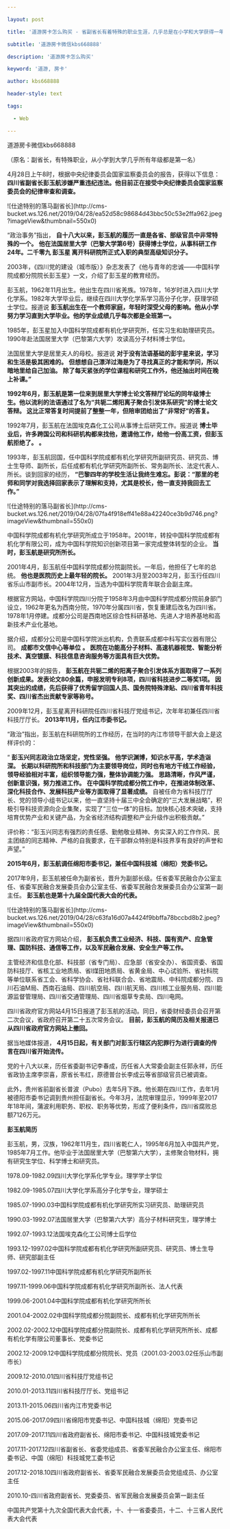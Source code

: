 ---
layout: post
title: '道游房卡怎么购买 - 省副省长有着特殊的职业生涯，几乎总是在小学和大学获得一年级。'
subtitle: '道游房卡微信kbs668888'
description: '道游房卡怎么购买'
keyword: '道游, 房卡'
author: kbs668888
header-style: text
tags:
  - Web
---
道游房卡微信kbs668888

（原名：副省长，有特殊职业，从小学到大学几乎所有年级都是第一名）

4月28日上午8时，根据中央纪律委员会国家监察委员会的报告，获得以下信息：
**四川省副省长彭玉航涉嫌严重违纪违法。他目前正在接受中央纪律委员会国家监察委员会的纪律审查和调查。**

![仕途特别的落马副省长](http://cms-
bucket.ws.126.net/2019/04/28/ea52d58c98684d43bbc50c53e2ffa962.jpeg?imageView&thumbnail=550x0)  

“政治事务”指出， **自十八大以来，彭玉航的履历一直是各省、部级官员中非常特殊的一个。**
**他在法国居里大学（巴黎大学第6号）获得博士学位，从事科研工作24年。二千零九 **彭玉星** 离开科研院所正式入职的典型高级知识分子。**

2003年，《四川党的建设（城市版）》杂志发表了《他与青年的忠诚——中国科学院成都分院院长彭玉星》一文，介绍了彭玉星的教育经历。

彭玉航，1962年11月出生。他出生在四川省羌族。1978年，16岁时进入四川大学化学系。1982年大学毕业后，继续在四川大学化学系学习高分子化学，获理学硕士学位。报道说
**彭玉航出生在一个教师家庭，年轻时深受父母的影响。他从小学努力学习直到大学毕业。他的学业成绩几乎每次都是全班第一。**

1985年，彭玉星加入中国科学院成都有机化学研究所，任实习生和助理研究员。1990年赴法国居里大学（巴黎第六大学）攻读高分子材料博士学位。

法国居里大学是居里夫人的母校。报道说 **对于没有法语基础的彭宇星来说，学习和生活是极其困难的。**
**但想想自己漂洋过海是为了寻找真正的才能和学问，所以暗地里给自己加油。** **除了每天紧张的学位课程和研究工作外，他还抽出时间在晚上补课。”**

 **1992年6月，彭玉航是第一位来到居里大学博士论文答辩厅论坛的同年级博士生。他以流利的法语通过了名为“共轭二烯阳离子聚合引发体系研究”的博士论文答辩。
**这比正常答复时间提前了整整一年，但陪审团给出了“非常好”的答复。****

1992年7月，彭玉航在法国埃克森化工公司从事博士后研究工作。报道说
**博士毕业后，许多跨国公司和科研机构都来找他，邀请他工作，给他一份高工资，但彭玉航拒绝了。** **。**

1993年，彭玉航回国，任中国科学院成都有机化学研究所副研究员、研究员、博士生导师、副所长，后任成都有机化学研究所副所长、常务副所长、法定代表人、所长。谈到回家的经历，
**“巴黎四年的学校生活让我终生难忘。彭说：“那里的老师和同学对我选择回家表示了理解和支持，尤其是校长，他一直支持我回去工作。”**

![仕途特别的落马副省长](http://cms-
bucket.ws.126.net/2019/04/28/07fa4f918eff41e88a42240ce3b9d746.png?imageView&thumbnail=550x0)  

中国科学院成都有机化学研究所成立于1958年。2001年，转投中国科学院成都有机化学有限公司，成为中国科学院知识创新项目第一家完成整体转型的企业。
**当时，彭玉航是研究所所长。**

2001年4月，彭玉航任中国科学院成都分院副院长。一年后，他担任了七年的总统。 **他也是医院历史上最年轻的院长。**
2001年3月至2003年2月，彭玉行任四川省乐山市副市长。2004年12月，当选为中国科学院青年联合会副主席。

根据官方网站，中国科学院四川分院于1958年3月由中国科学院成都分院前身部门设立，1962年更名为西南分院，1970年分属四川省，恢复重建后改名为四川省。1978年1月停建。成都分公司是西南地区综合性科研基地、先进人才培养基地和高新技术产业化基地。

据介绍，成都分公司是中国科学院派出机构，负责联系成都中科写实仪器有限公司。 **成都市文信中心等单位** **。**
**医院在功能高分子材料、高速机器视觉、智能分析技术、真空镀膜、科技信息咨询服务等方面具有巨大优势。**

根据2003年的报告， **彭玉航在共轭二烯的阳离子聚合引发体系方面取得了一系列创新成果。发表论文80余篇，申报发明专利8项，四川省科技进步二等奖1项。**
**因其突出的成绩，先后获得了优秀留学回国人员、国务院特殊津贴、四川省青年科技奖、四川省杰出贡献专家等称号。**

2009年12月，彭玉星离开科研院任四川省科技厅党组书记，次年年初兼任四川省科技厅厅长。 **2013年11月，任内江市委书记。**

“政治”指出，彭玉航在科研院所的工作经历，在当时的内江市领导干部大会上是这样评价的：

“ **彭玉兴同志政治立场坚定，党性坚强。** **他学识渊博，知识水平高，学术造诣深。**
**长期以科研院所和科技部门为主要领导岗位，同时也有地方干线工作经验，领导经验相对丰富，组织领导能力强，整体协调能力强。**
**思路清晰，作风严谨，创新意识强，努力推进工作。** **在中国科学院成都分院工作中，在推进体制改革、深化科技合作、发展科技产业等方面取得了显著成绩。**
自被任命为省科技厅厅长、党的领导小组书记以来，他一直坚持十届三中全会确定的“三大发展战略”，积极引导科技资源向企业集聚，实现了“三位一体”的目标。加快核心技术突破，支持培育优势产业和关键产品，为全省经济结构调整和产业升级作出积极贡献。”

评价称：“彭玉兴同志有强烈的责任感、勤勉敬业精神、务实深入的工作作风、民主团结的同志精神、严格的自我要求，在干部群众特别是科技界享有良好的声誉和声望。”

 **2015年6月，彭玉航调任绵阳市委书记，兼任中国科技城（绵阳）党委书记。**

2017年9月，彭玉航被任命为副省长，晋升为副部长级。任省委军民融合办公室主任、省委军民融合发展委员会办公室主任、省委军民融合发展委员会办公室第一副主任。
**彭玉航也是第十九届全国代表大会的代表。**

![仕途特别的落马副省长](http://cms-
bucket.ws.126.net/2019/04/28/c63fa16d07a4424f9bbffa78bccbd8b2.jpeg?imageView&thumbnail=550x0)  

据四川省政府官方网站介绍， **彭玉航负责工业经济、科技、国有资产、应急管理、国防科技、通信等工作，以及军民融合发展、安全生产等工作。**

主管经济和信息化部、科技部（省专门局）、应急部（省安全办）、省国资委、省国防科技厅、省核工业地质局、省l煤田地质局、省黄金局、中心试验所、省社科院等单位联系省工会、省科学协会、省社科联合会、省地震局、中科院成都分院、四川石油M局、西南石油局、四川航空局、四川航天局、四川核工业服务局、四川能源监督管理局、四川省交通管理局、四川省烟草专卖局、四川电网。

四川省政府官方网站4月15日报道了彭玉航的活动。同日，省委财经委员会召开第二次会议，省政府召开第二十五次常务会议。
**目前，彭玉航的简历及相关报道已从四川省政府官方网站上撤回。**

据当地媒体报道， **4月15日起，有关部门对彭玉行辖区内犯罪行为进行调查的传言在四川省开始流传。**

党的十八大以来，历任省委副书记李春成，历任省人大常委会副主任郭永祥，历任省政协主席李崇喜，原省长韦红，原德普台长李成云等省部级官员已被调查。

此外，贵州省前副省长普波（Pubo）去年5月下跌。他长期在四川工作，去年1月被德阳市委书记调到贵州担任副省长。今年3月，法院审理显示，1999年至2017年18年间，蒲波利用职务、职权、职务等优势，形成了便利条件，四川省腐败总额7126万元。

 **彭玉航简历**

彭玉航，男，汉族，1962年11月生，四川省乾仁人，1995年6月加入中国共产党，1985年7月工作。他毕业于法国居里大学（巴黎第六大学），主修聚合物材料，拥有研究生学位、科学博士和研究员。

1978.09-1982.09四川大学化学系化学专业。理学学士学位

1982.09-1985.07四川大学化学系高分子化学专业，理学硕士

1985.07-1990.03中国科学院成都有机化学研究所实习研究员、助理研究员

1990.03-1992.07法国居里大学（巴黎第六大学）高分子材料研究生，理学博士

1992.07-1993.12法国埃克森化工公司博士后学位

1993.12-1997.02中国科学院成都有机化学研究所副研究员、研究员、博士生导师、研究部副主任

1997.02-1997.11中国科学院成都有机化学研究所副所长

1997.11-1999.06中国科学院成都有机化学研究所副所长、法人代表

1999.06-2001.04中国科学院成都有机化学研究所所长

2001.04-2002.02中国科学院成都分院副院长、成都有机化学研究所所长

2002.02-2002.12中国科学院成都分院副院长、成都有机化学研究所所长、成都有机化学有限公司董事长、党委书记

2002.12-2009.12中国科学院成都分院院长、党员（2001.03-2003.02任乐山市副市长）

2009.12-2010.01四川省科技厅党组书记

2010.01-2013.11四川省科技厅厅长、党组书记

2013.11-2015.06四川省内江市党委书记

2015.06-2017.09四川省绵阳市党委书记、中国科技城（绵阳）党委书记

2017.09-2017.11四川省政府副省长、绵阳市委书记、中国科技城党委书记

2017.11-2017.12四川省副省长、省委党组成员、省委军民融合办公室主任、绵阳市委书记、中国（绵阳）科技城党工委书记

2017.12-2018.10四川省政府副省长、省委军民融合发展委员会党组成员、办公室主任

2010.10-四川省政府副省长、党委委员、省军民融合发展委员会第一副主任

中国共产党第十九次全国代表大会代表，十、十一省委委员，十二、十三省人民代表大会代表


